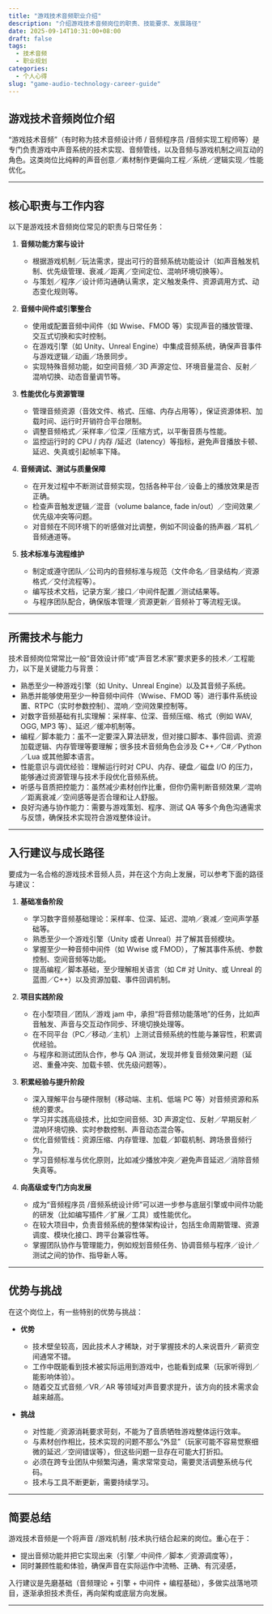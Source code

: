 ```yaml
---
title: "游戏技术音频职业介绍"
description: "介绍游戏技术音频岗位的职责、技能要求、发展路径"
date: 2025-09-14T10:31:00+08:00
draft: false
tags:
  - 技术音频
  - 职业规划
categories:
  - 个人心得
slug: "game-audio-technology-career-guide"
---
```


## 游戏技术音频岗位介绍

“游戏技术音频”（有时称为技术音频设计师 / 音频程序员 /音频实现工程师等）是专门负责游戏中声音系统的技术实现、音频管线，以及音频与游戏机制之间互动的角色。这类岗位比纯粹的声音创意／素材制作更偏向工程／系统／逻辑实现／性能优化。

---

## 核心职责与工作内容

以下是游戏技术音频岗位常见的职责与日常任务：

1. **音频功能方案与设计**

   * 根据游戏机制／玩法需求，提出可行的音频系统功能设计（如声音触发机制、优先级管理、衰减／距离／空间定位、混响环境切换等）。
   * 与策划／程序／设计师沟通确认需求，定义触发条件、资源调用方式、动态变化规则等。

2. **音频中间件或引擎整合**

   * 使用或配置音频中间件（如 Wwise、FMOD 等）实现声音的播放管理、交互式切换和实时控制。
   * 在游戏引擎（如 Unity、Unreal Engine）中集成音频系统，确保声音事件与游戏逻辑／动画／场景同步。
   * 实现特殊音频功能，如空间音频／3D 声源定位、环境音量混合、反射／混响切换、动态音量调节等。

3. **性能优化与资源管理**

   * 管理音频资源（音效文件、格式、压缩、内存占用等），保证资源体积、加载时间、运行时开销符合平台限制。
   * 调整音频格式／采样率／位深／压缩方式，以平衡音质与性能。
   * 监控运行时的 CPU / 内存 /延迟（latency）等指标，避免声音播放卡顿、延迟、失真或引起帧率下降。

4. **音频调试、测试与质量保障**

   * 在开发过程中不断测试音频实现，包括各种平台／设备上的播放效果是否正确。
   * 检查声音触发逻辑／混音（volume balance, fade in/out）／空间效果／优先级冲突等问题。
   * 对音频在不同环境下的听感做对比调整，例如不同设备的扬声器／耳机／音频通道等。

5. **技术标准与流程维护**

   * 制定或遵守团队／公司内的音频标准与规范（文件命名／目录结构／资源格式／交付流程等）。
   * 编写技术文档，记录方案／接口／中间件配置／测试结果等。
   * 与程序团队配合，确保版本管理／资源更新／音频补丁等流程无误。

---

## 所需技术与能力

技术音频岗位常常比一般“音效设计师”或“声音艺术家”要求更多的技术／工程能力，以下是关键能力与背景：

* 熟悉至少一种游戏引擎（如 Unity、Unreal Engine）以及其音频子系统。
* 熟悉并能够使用至少一种音频中间件（Wwise、FMOD 等）进行事件系统设置、RTPC（实时参数控制）、混响／空间效果控制等。
* 对数字音频基础有扎实理解：采样率、位深、音频压缩、格式（例如 WAV, OGG, MP3 等）、延迟／缓冲机制等。
* 编程／脚本能力：虽不一定要深入算法研发，但对接口脚本、事件回调、资源加载逻辑、内存管理等要理解；很多技术音频角色会涉及 C++／C#／Python／Lua 或其他脚本语言。
* 性能意识与调优经验：理解运行时对 CPU、内存、硬盘／磁盘 I/O 的压力，能够通过资源管理与技术手段优化音频系统。
* 听感与音质把控能力：虽然减少素材创作比重，但你仍需判断音频效果／混响／距离衰减／空间感等是否合理和让人舒服。
* 良好沟通与协作能力：需要与游戏策划、程序、测试 QA 等多个角色沟通需求与反馈，确保技术实现符合游戏整体设计。

---

## 入行建议与成长路径

要成为一名合格的游戏技术音频人员，并在这个方向上发展，可以参考下面的路径与建议：

1. **基础准备阶段**

   * 学习数字音频基础理论：采样率、位深、延迟、混响／衰减／空间声学基础等。
   * 熟悉至少一个游戏引擎（Unity 或者 Unreal）并了解其音频模块。
   * 掌握至少一种音频中间件（如 Wwise 或 FMOD），了解其事件系统、参数控制、空间音频等功能。
   * 提高编程／脚本基础，至少理解相关语言（如 C# 对 Unity、或 Unreal 的蓝图／C++）以及资源加载、事件回调机制。

2. **项目实践阶段**

   * 在小型项目／团队／游戏 jam 中，承担“将音频功能落地”的任务，比如声音触发、声音与交互动作同步、环境切换处理等。
   * 在不同平台（PC／移动／主机）上测试音频系统的性能与兼容性，积累调优经验。
   * 与程序和测试团队合作，参与 QA 测试，发现并修复音频效果问题（延迟、重叠冲突、加载卡顿、优先级问题等）。

3. **积累经验与提升阶段**

   * 深入理解平台与硬件限制（移动端、主机、低端 PC 等）对音频资源和系统的要求。
   * 学习并实践高级技术，比如空间音频、3D 声源定位、反射／早期反射／混响环境切换、实时参数控制、声音动态混合等。
   * 优化音频管线：资源压缩、内存管理、加载／卸载机制、跨场景音频行为。
   * 学习音频标准与优化原则，比如减少播放冲突／避免声音延迟／消除音频失真等。

4. **向高级或专门方向发展**

   * 成为“音频程序员 /音频系统设计师”可以进一步参与底层引擎或中间件功能的研发（比如编写插件／扩展／工具）或性能优化。
   * 在较大项目中，负责音频系统的整体架构设计，包括生命周期管理、资源调度、模块化接口、跨平台兼容性等。
   * 掌握团队协作与管理能力，例如规划音频任务、协调音频与程序／设计／测试之间的协作、指导新人等。

---

## 优势与挑战

在这个岗位上，有一些特别的优势与挑战：

* **优势**

  * 技术壁垒较高，因此技术人才稀缺，对于掌握技术的人来说晋升／薪资空间通常不错。
  * 工作中既能看到技术被实际运用到游戏中，也能看到成果（玩家听得到／能影响体验）。
  * 随着交互式音频／VR／AR 等领域对声音要求提升，该方向的技术需求会越来越高。

* **挑战**

  * 对性能／资源消耗要求苛刻，不能为了音质牺牲游戏整体运行效率。
  * 与素材创作相比，技术实现的问题不那么“外显”（玩家可能不容易觉察细微的延迟／空间错误等），但这些问题一旦存在可能大打折扣。
  * 必须在跨专业团队中频繁沟通，需求常常变动，需要灵活调整系统与代码。
  * 技术与工具不断更新，需要持续学习。

---

## 简要总结

游戏技术音频是一个将声音 /游戏机制 /技术执行结合起来的岗位。重心在于：

* 提出音频功能并把它实现出来（引擎／中间件／脚本／资源调度等），
* 同时兼顾性能和体验，确保声音在实际运作中流畅、正确、有沉浸感，

入行建议是先磨基础（音频理论 + 引擎 + 中间件 + 编程基础），多做实战落地项目，逐渐承担技术责任，再向架构或底层方向发展。

---
